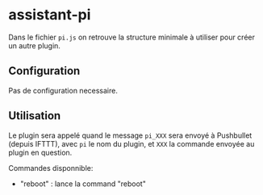 # assistant-pi

Dans le fichier `pi.js` on retrouve la structure minimale à utiliser pour créer un autre plugin.

## Configuration

Pas de configuration necessaire.

## Utilisation

Le plugin sera appelé quand le message `pi_XXX` sera envoyé à Pushbullet (depuis IFTTT), avec `pi` le nom du plugin, et `XXX` la commande envoyée au plugin en question.

Commandes disponnible:
 * "reboot" : lance la command "reboot"

